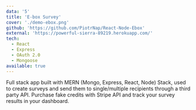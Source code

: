 ```yaml
---
data: '5'
title: 'E-box Survey'
cover: './demo-ebox.png'
github: 'https://github.com/PiotrNap/React-Node-Ebox'
external: 'https://powerful-sierra-89219.herokuapp.com/'
tech:
  - React
  - Express
  - OAuth 2.0
  - Mongoose
available: true
---
```


Full stack app built with MERN (Mongo, Express, React, Node) Stack, used to create surveys and send them to single/multiple recipients through a third party API. Purchase fake credits with Stripe API and track your survey results in your dashboard.
